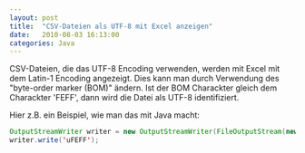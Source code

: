 ```yaml
---
layout: post
title:  "CSV-Dateien als UTF-8 mit Excel anzeigen"
date:   2010-08-03 16:13:00
categories: Java
---
```



CSV-Dateien, die das UTF-8 Encoding verwenden, werden mit Excel mit dem Latin-1 Encoding angezeigt.
Dies kann man durch Verwendung des "byte-order marker (BOM)" ändern. Ist der BOM Charackter gleich dem Charackter 'FEFF', dann wird die Datei als UTF-8 identifiziert.

Hier z.B. ein Beispiel, wie man das mit Java macht: 


```java
OutputStreamWriter writer = new OutputStreamWriter(FileOutputStream(new File("output.csv")), "UTF-8");
writer.write('uFEFF');
```